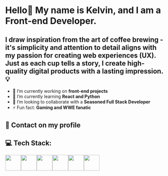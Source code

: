 # Hello👋 My name is Kelvin, and I am a Front-end Developer.

## I draw inspiration from the art of coffee brewing - it's simplicity and attention to detail aligns with my passion for creating web experiences (UX). Just as each cup tells a story, I create high-quality digital products with a lasting impression. 💡

- 🔭 I’m currently working on **front-end projects**
- 🌱 I’m currently learning **React and Python**
- 👯 I’m looking to collaborate with a **Seasoned Full Stack Developer**
- ⚡ Fun fact: **Gaming and WWE fanatic**
## 📱 Contact on my profile

## 💻 Tech Stack:
<div style="display: flex; align-items: center;">
  <img style="width: 50px;" src="https://www.w3.org/html/logo/downloads/HTML5_Logo.svg">
  <img style="width: 50px;" src="https://upload.wikimedia.org/wikipedia/commons/a/ab/Official_CSS_Logo.svg">
  <img style="width: 50px;" src="https://upload.wikimedia.org/wikipedia/commons/6/6a/JavaScript-logo.png">
  <img style="width: 50px;" src="https://upload.wikimedia.org/wikipedia/commons/a/a7/React-icon.svg">
  <img style="width: 50px;" src="https://upload.wikimedia.org/wikipedia/commons/d/d5/Tailwind_CSS_Logo.svg">
  <img style="width: 50px;" src="https://upload.wikimedia.org/wikipedia/commons/thumb/c/c3/Python-logo-notext.svg/701px-Python-logo-notext.svg.png">
</div>
  
 
